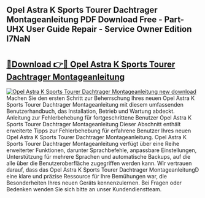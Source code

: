 ## Opel Astra K Sports Tourer Dachtrager Montageanleitung PDF Download Free - Part-UHX User Guide Repair - Service Owner Edition I7NaN

# <h2><a href="http://df6fozm.blite.top/?on=Opel+Astra+K+Sports+Tourer+Dachtrager+Montageanleitung">🔗Download 👉🔴 Opel Astra K Sports Tourer Dachtrager Montageanleitung</a></h2>

[![Opel Astra K Sports Tourer Dachtrager Montageanleitung new download](https://i.imgur.com/lujVjoI.png)](http://df6fozm.blite.top/?on=Opel+Astra+K+Sports+Tourer+Dachtrager+Montageanleitung)
Machen Sie den ersten Schritt zur Beherrschung Ihres neuen Opel Astra K Sports Tourer Dachtrager Montageanleitung mit diesem umfassenden Benutzerhandbuch, das Installation, Betrieb und Wartung abdeckt. Anleitung zur Fehlerbehebung für fortgeschrittene Benutzer Opel Astra K Sports Tourer Dachtrager Montageanleitung Dieser Abschnitt enthält erweiterte Tipps zur Fehlerbehebung für erfahrene Benutzer Ihres neuen Opel Astra K Sports Tourer Dachtrager Montageanleitung. Opel Astra K Sports Tourer Dachtrager Montageanleitung verfügt über eine Reihe erweiterter Funktionen, darunter Sprachbefehle, anpassbare Einstellungen, Unterstützung für mehrere Sprachen und automatische Backups, auf die alle über die Benutzeroberfläche zugegriffen werden kann. Wir vertrauen darauf, dass das Opel Astra K Sports Tourer Dachtrager MontageanleitungD eine klare und präzise Ressource für Ihre Bemühungen war, die Besonderheiten Ihres neuen Geräts kennenzulernen. Bei Fragen oder Bedenken wenden Sie sich bitte an unser Kundendienstteam.
